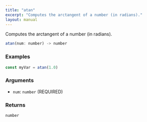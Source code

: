 ```yaml
---
title: "atan"
excerpt: "Computes the arctangent of a number (in radians)."
layout: manual
---
```


Computes the arctangent of a number (in radians).



```js
atan(num: number) -> number
```

### Examples

```js
const myVar = atan(1.0)
```

### Arguments

* `num`: `number` (REQUIRED)

### Returns

`number`



